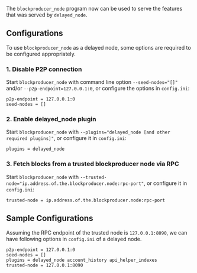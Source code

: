 The `blockproducer_node` program now can be used to serve the features that was served by `delayed_node`.

## Configurations

To use `blockproducer_node` as a delayed node, some options are required to be configured appropriately.

### 1. Disable P2P connection

Start `blockproducer_node` with command line option `--seed-nodes="[]"` and/or `--p2p-endpoint=127.0.0.1:0`, or configure the options in `config.ini`:

```
p2p-endpoint = 127.0.0.1:0
seed-nodes = []
```

### 2. Enable delayed_node plugin

Start `blockproducer_node` with `--plugins="delayed_node [and other required plugins]"`, or configure it in `config.ini`:

```
plugins = delayed_node
```

### 3. Fetch blocks from a trusted blockproducer node via RPC

Start `blockproducer_node` with `--trusted-node="ip.address.of.the.blockproducer.node:rpc-port"`, or configure it in `config.ini`:

```
trusted-node = ip.address.of.the.blockproducer.node:rpc-port
```

## Sample Configurations

Assuming the RPC endpoint of the trusted node is `127.0.0.1:8090`, we can have following options in `config.ini` of a delayed node.

```
p2p-endpoint = 127.0.0.1:0
seed-nodes = []
plugins = delayed_node account_history api_helper_indexes
trusted-node = 127.0.0.1:8090
```

